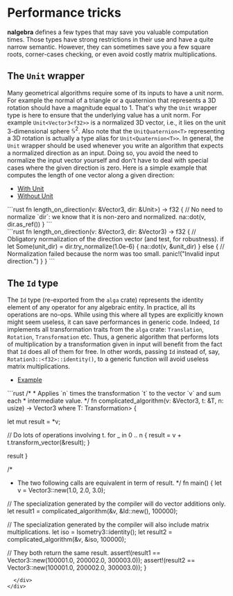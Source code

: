 # Performance tricks

**nalgebra** defines a few types that may save you valuable computation times.
Those types have strong restrictions in their use and have a quite narrow
semantic. However, they can sometimes save you a few square roots, corner-cases
checking, or even avoid costly matrix multiplications.

## The `Unit` wrapper

Many geometrical algorithms require some of its inputs to have a unit norm.
For example the normal of a triangle or a quaternion that represents a 3D
rotation should have a magnitude equal to 1. That's why the `Unit` wrapper type
is here to ensure that the underlying value has a unit norm. For example
`Unit<Vector3<f32>>` is a normalized 3D vector, i.e., it lies on the unit
3-dimensional sphere $\mathbb{S}^2$. Also note that the `UnitQuaternion<T>`
representing a 3D rotation is actually a type alias for `Unit<Quaternion<T>>`.
In general, the `Unit` wrapper should be used whenever you write an algorithm
that expects a normalized direction as an input. Doing so, you avoid the need
to normalize the input vector yourself and don't have to deal with special
cases where the given direction is zero. Here is a simple example that computes
the length of one vector along a given direction:

<ul class="nav nav-tabs">
  <li class="active"><a id="tab_nav_link" data-toggle="tab" href="#with_unit">With Unit</a></li>
  <li><a id="tab_nav_link" data-toggle="tab" href="#without_unit">Without Unit</a></li>

  <div class="btn-primary" onclick="window.open('https://raw.githubusercontent.com/sebcrozet/nalgebra/master/examples/unit_wrapper.rs')"></div>
</ul>

<div class="tab-content" markdown="1">
  <div id="with_unit" class="tab-pane in active">
```rust
fn length_on_direction(v: &Vector3<f32>, dir: &Unit<Vector3<f32>>) -> f32 {
  // No need to normalize `dir`: we know that it is non-zero and normalized.
  na::dot(v, dir.as_ref())
}
```
  </div>
  <div id="without_unit" class="tab-pane">
```rust
fn length_on_direction(v: &Vector3<f32>, dir: &Vector3<f32>) -> f32 {
  // Obligatory normalization of the direction vector (and test, for robustness).
  if let Some(unit_dir) = dir.try_normalize(1.0e-6) {
    na::dot(v, &unit_dir)
  }
  else {
    // Normalization failed because the norm was too small.
    panic!("Invalid input direction.")
  }
}
```
  </div>
</div>

## The `Id` type

The `Id` type (re-exported from the `alga` crate) represents the identity
element of any operator for any algebraic entity. In practice, all its
operations are no-ops. While using this where all types are explicitly known
might seem useless, it can save performances in generic code. Indeed, `Id`
implements all transformation traits from the `alga` crate: `Translation`,
`Rotation`, `Transformation` etc. Thus, a generic algorithm that performs lots
of multiplication by a transformation given in input will benefit from the fact
that `Id` does all of them for free. In other words, passing `Id` instead of,
say, `Rotation3::<f32>::identity()`, to a generic function will avoid useless
matrix multiplications.


<ul class="nav nav-tabs">
  <li class="active"><a id="tab_nav_link" data-toggle="tab" href="#identity">Example</a></li>

  <div class="btn-primary" onclick="window.open('https://raw.githubusercontent.com/sebcrozet/nalgebra/master/examples/identity.rs')"></div>
</ul>

<div class="tab-content" markdown="1">
  <div id="identity" class="tab-pane in active">
```rust
/*
 * Applies `n` times the transformation `t` to the vector `v` and sum each
 * intermediate value.
 */
fn complicated_algorithm<T>(v: &Vector3<f32>, t: &T, n: usize) -> Vector3<f32>
  where T: Transformation<Point3<f32>> {

  let mut result = *v;

  // Do lots of operations involving t.
  for _ in 0 .. n {
    result = v + t.transform_vector(&result);
  }

  result
}


/*
 * The two following calls are equivalent in term of result.
 */
fn main() {
  let v = Vector3::new(1.0, 2.0, 3.0);

  // The specialization generated by the compiler will do vector additions only.
  let result1 = complicated_algorithm(&v, &Id::new(), 100000);

  // The specialization generated by the compiler will also include matrix multiplications.
  let iso     = Isometry3::identity();
  let result2 = complicated_algorithm(&v, &iso, 100000);

  // They both return the same result.
  assert!(result1 == Vector3::new(100001.0, 200002.0, 300003.0));
  assert!(result2 == Vector3::new(100001.0, 200002.0, 300003.0));
}
```
  </div>
</div>
